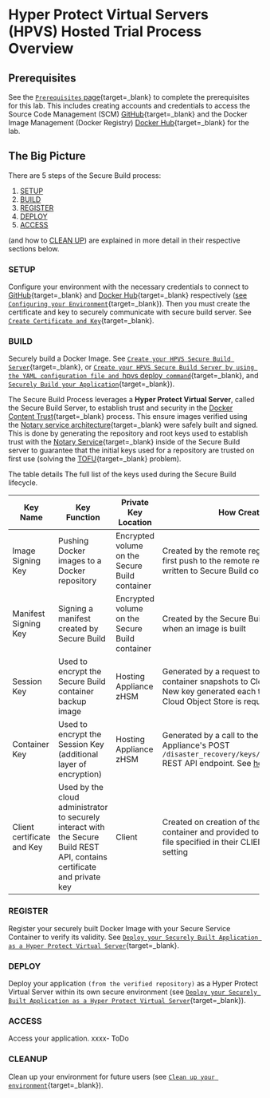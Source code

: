 # Hyper Protect Virtual Servers (HPVS) Hosted Trial Process Overview

## Prerequisites

See the [`Prerequisites` page](../prerequisites.md){target=_blank} to complete the prerequisites for this lab. This includes creating accounts and credentials to access the Source Code Management (SCM) [GitHub](https://github.com){target=_blank} and the Docker Image Management (Docker Registry) [Docker Hub](https://hub.docker.com/){target=_blank} for the lab.

## The Big Picture

There are 5 steps of the Secure Build process:

1. [SETUP](#setup)
2. [BUILD](#build)
3. [REGISTER](#register)
4. [DEPLOY](#deploy)
5. [ACCESS](#access)

(and how to [CLEAN UP](#cleanup)) are explained in more detail in their respective sections below.

### SETUP

Configure your environment with the necessary credentials to connect to [GitHub](https://github.com){target=_blank} and [Docker Hub](https://hub.docker.com/){target=_blank} respectively ([see `Configuring your Environment`](securebuild-setup.md){target=_blank}). Then you must create the certificate and key to securely communicate with secure build server. See [`Create Certificate and Key`](certificate-create.md){target=_blank}.

### BUILD

Securely build a Docker Image. See [`Create your HPVS Secure Build Server`](create-server.md){target=_blank}, or [`Create your HPVS Secure Build Server by using the YAML configuration file and `hpvs deploy` command`](create-server-hpvsdeploy.md){target=_blank}, and [`Securely Build your Application`](build.md){target=_blank}).

The Secure Build Process leverages a **Hyper Protect Virtual Server**, called the Secure Build Server, to establish trust and security in the [Docker Content Trust](https://docs.docker.com/engine/security/trust/content_trust/){target=_blank} process. This ensure images verified using the [Notary service architecture](https://docs.docker.com/notary/service_architecture/){target=_blank} were safely built and signed. This is done by generating the repository and root keys used to establish trust with the [Notary Service](https://docs.docker.com/notary/service_architecture/){target=_blank} inside of the Secure Build server to guarantee that the initial keys used for a repository are trusted on first use (solving the [TOFU](https://en.wikipedia.org/wiki/Trust_on_first_use){target=_blank} problem).

The table details The full list of the keys used during the Secure Build lifecycle.

| Key Name  | Key Function | Private Key Location | How Created | Owned by Whom |
|---|---|---|---|---|
| Image Signing Key | Pushing Docker images to a Docker repository | Encrypted volume on the Secure Build container | Created by the remote registry server on first push to the remote repository, and written to Secure Build container |  ISV or application developer  |
| Manifest Signing Key | Signing a manifest created by Secure Build | Encrypted volume on the Secure Build container | Created by the Secure Build container when an image is built |  ISV or application developer |
| Session Key | Used to encrypt the Secure Build container backup image | Hosting Appliance zHSM | Generated by a request to backup container snapshots to Cloud Object Store. New key generated each time backup to Cloud Object Store is requested |   Cloud administrator |
| Container Key | Used to encrypt the Session Key (additional layer of encryption) | Hosting Appliance zHSM | Generated by a call to the Hosting Appliance's POST `/disaster_recovery/keys/{container_name}` REST API endpoint. See [here](https://pages.github.ibm.com/ZaaS/scaas/release-docs/release_3.4.0/openapi-docs/#operation/generate_key) |  Cloud administrator |
| Client certificate and Key | Used by the cloud administrator to securely interact with the Secure Build REST API, contains certificate and private key | Client | Created on creation of the Secure Build container and provided to the client as the file specified in their CLIENT_CRT_KEY setting | Cloud administrator |


### REGISTER

Register your securely built Docker Image with your Secure Service Container to verify its validity. See [`Deploy your Securely Built Application as a Hyper Protect Virtual Server`](deploy.md){target=_blank}.


### DEPLOY

Deploy your application `(from the verified repository)` as a Hyper Protect Virtual Server within its own secure environment (see [`Deploy your Securely Built Application as a Hyper Protect Virtual Server`](deploy-app.md){target=_blank}).

### ACCESS

Access your application. xxxx- ToDo

### CLEANUP

Clean up your environment for future users (see [`Clean up your environment`](cleanup.md){target=_blank}).
